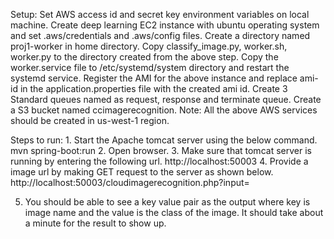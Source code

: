 
Setup:
  Set AWS access id and secret key environment variables on local machine.
  Create deep learning EC2 instance with ubuntu operating system and set .aws/credentials and .aws/config files. 
	Create a directory named proj1-worker in home directory.
  Copy classify_image.py, worker.sh, worker.py to the directory     created from the above step.
  Copy the worker.service file to /etc/systemd/system directory and restart the systemd service.
  Register the AMI for the above instance and replace ami-id in the application.properties file with the created ami id.
  Create 3 Standard queues named as request, response and terminate queue.
  Create a S3 bucket named ccimagerecognition.
    Note: All the above AWS services should be created in us-west-1 region.

Steps to run:
     1. Start the Apache tomcat server using the below command.
          mvn spring-boot:run
     2. Open browser.
     3. Make sure that tomcat server is running by entering the following url.
	http://localhost:50003
     4. Provide a image url by making GET request to the server as shown below.
	http://localhost:50003/cloudimagerecognition.php?input=<url of the image> 

   5. You should be able to see a key value pair as the output where key is image name and the value is the class of the image. It should take about a minute for the result to show up.

